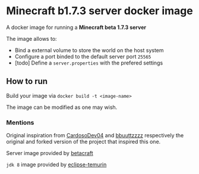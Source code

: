 # Minecraft b1.7.3 server docker image

A docker image for running a **Minecraft beta 1.7.3 server**

The image allows to:
- Bind a external volume to store the world on the host system
- Configure a port binded to the default server port `25565`
- [todo] Define a `server.properties` with the prefered settings

## How to run

Build your image via `docker build -t <image-name>`

The image can be modified as one may wish.

### Mentions

Original inspiration from [CardosoDev04](https://github.com/cardosodev04/beta_1.7.3_minecraft_server_docker) and [bbuuttzzzz](https://github.com/bbuuttzzzz/beta_1.7.3_minecraft_server_docker) respectively the original and forked version of the project that inspired this one.

Server image provided by [betacraft](https://betacraft.uk/server-archive/)

`jdk 8` image provided by [eclipse-temurin](https://hub.docker.com/_/eclipse-temurin)
